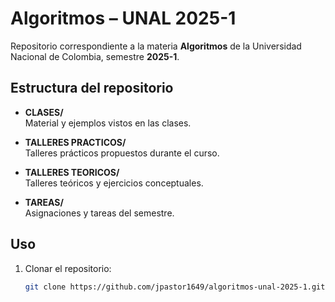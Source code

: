 # Algoritmos – UNAL 2025-1

Repositorio correspondiente a la materia **Algoritmos** de la Universidad Nacional de Colombia, semestre **2025-1**.

## Estructura del repositorio

- **CLASES/**  
  Material y ejemplos vistos en las clases.

- **TALLERES PRACTICOS/**  
  Talleres prácticos propuestos durante el curso.

- **TALLERES TEORICOS/**  
  Talleres teóricos y ejercicios conceptuales.

- **TAREAS/**  
  Asignaciones y tareas del semestre.

## Uso

1. Clonar el repositorio:
   ```bash
   git clone https://github.com/jpastor1649/algoritmos-unal-2025-1.git
